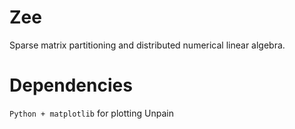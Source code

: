 Zee
===

Sparse matrix partitioning and distributed numerical linear algebra.

Dependencies
============

`Python + matplotlib` for plotting
Unpain
